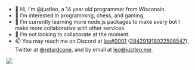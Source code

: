 - 👋 Hi, I’m @justIeo, a 14 year old programmer from Wisconsin.
- 👀 I’m interested in programming, chess, and gaming.
- 🌱 I’m currently learning more node.js packages to make every bot I make more collaborative with other services.
- 💞️ I’m not looking to collaborate at the moment.
- 📫 You may reach me on Discord at [Ieo#0001](https://discord.com/user/294291918022508547) ([294291918022508547](https://discord.com/users/294291918022508547)), Twitter at [@retardcone](https://twitter.com/retardcone), and by email at leo@justleo.me.

![](https://github-profile-summary-cards.vercel.app/api/cards/profile-details?username=justIeo&theme=solarized_dark)
